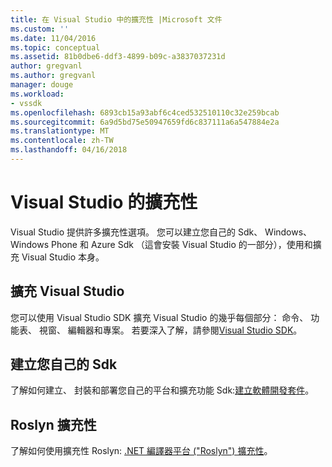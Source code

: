 ```yaml
---
title: 在 Visual Studio 中的擴充性 |Microsoft 文件
ms.custom: ''
ms.date: 11/04/2016
ms.topic: conceptual
ms.assetid: 81b0dbe6-ddf3-4899-b09c-a3837037231d
author: gregvanl
ms.author: gregvanl
manager: douge
ms.workload:
- vssdk
ms.openlocfilehash: 6893cb15a93abf6c4ced532510110c32e259bcab
ms.sourcegitcommit: 6a9d5bd75e50947659fd6c837111a6a547884e2a
ms.translationtype: MT
ms.contentlocale: zh-TW
ms.lasthandoff: 04/16/2018
---
```

# <a name="extensibility-in-visual-studio"></a>Visual Studio 的擴充性
Visual Studio 提供許多擴充性選項。 您可以建立您自己的 Sdk、 Windows、 Windows Phone 和 Azure Sdk （這會安裝 Visual Studio 的一部分），使用和擴充 Visual Studio 本身。  
  
## <a name="extend-visual-studio"></a>擴充 Visual Studio  
 您可以使用 Visual Studio SDK 擴充 Visual Studio 的幾乎每個部分： 命令、 功能表、 視窗、 編輯器和專案。 若要深入了解，請參閱[Visual Studio SDK](../extensibility/visual-studio-sdk.md)。  
  
## <a name="create-your-own-sdks"></a>建立您自己的 Sdk  
 了解如何建立、 封裝和部署您自己的平台和擴充功能 Sdk:[建立軟體開發套件](../extensibility/creating-a-software-development-kit.md)。  
  
## <a name="roslyn-extensibility"></a>Roslyn 擴充性  
 了解如何使用擴充性 Roslyn: [.NET 編譯器平台 ("Roslyn") 擴充性](../extensibility/dotnet-compiler-platform-roslyn-extensibility.md)。